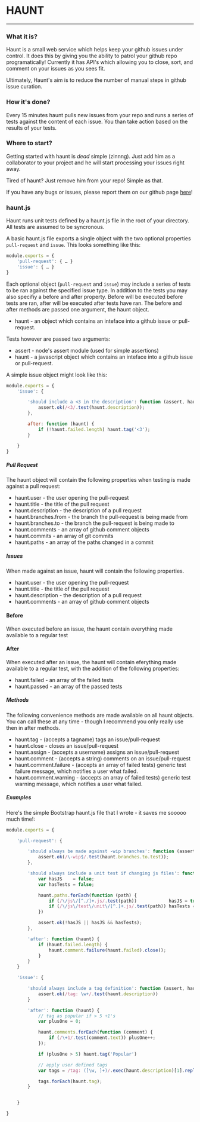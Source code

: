 # HAUNT

---

### What it is?

Haunt is a small web service which helps keep your github issues under control. It does this by giving you the ability to patrol your github repo programatically! Currently it has API's which allowing you to close, sort, and comment on your issues as you sees fit.

Ultimately, Haunt's aim is to reduce the number of manual steps in github issue curation.


### How it's done?

Every 15 minutes haunt pulls new issues from your repo and runs a series of tests against the content of each issue. You than take action based on the results of your tests.


### Where to start?

Getting started with haunt is *dead* simple (zinnng). Just add him as a collaborator to your project and he will start processing your issues right away.

Tired of haunt? Just remove him from your repo! Simple as that.

If you have any bugs or issues, please report them on our github page [here](https://github.com/fat/haunt)!


### haunt.js

Haunt runs unit tests defined by a haunt.js file in the root of your directory. All tests are assumed to be syncronous.

A basic haunt.js file exports a single object with the two optional properties `pull-request` and `issue`. This looks something like this:

```js
module.exports = {
    'pull-request': { … }
    'issue': { … }
}
```

Each optional object (`pull-request` and `issue`) may include a series of tests to be ran against the specified issue type. In addition to the tests you may also specifiy a before and after property. Before will be executed before tests are ran, after will be executed after tests have ran. The before and after methods are passed one argument, the haunt object.

+ haunt - an object which contains an inteface into a github issue or pull-request.

Tests however are passed two arguments:

+ assert - node's assert module (used for simple assertions)
+ haunt  - a javascript object which contains an inteface into a github issue or pull-request.

A simple issue object might look like this:

```js
module.exports = {
    'issue': { 

        'should include a <3 in the description': function (assert, haunt) {
            assert.ok(/<3/.test(haunt.description));
        },

        after: function (haunt) {
            if (!haunt.failed.length) haunt.tag('<3');
        }

    }
}
```

##### Pull Request

The haunt object will contain the following properties when testing is made against a pull request:

+ haunt.user - the user opening the pull-request
+ haunt.title - the title of the pull request
+ haunt.description - the description of a pull request
+ haunt.branches.from - the branch the pull-request is being made from
+ haunt.branches.to - the branch the pull-request is being made to
+ haunt.comments - an array of github comment objects
+ haunt.commits - an array of git commits
+ haunt.paths - an array of the paths changed in a commit


##### Issues

When made against an issue, haunt will contain the following properties.

+ haunt.user - the user opening the pull-request
+ haunt.title - the title of the pull request
+ haunt.description - the description of a pull request
+ haunt.comments - an array of github comment objects


#### Before

When executed before an issue, the haunt contain everything made available to a regular test

#### After

When executed after an issue, the haunt will contain eferything made available to a regular test, with the addition of the following properties:

+ haunt.failed - an array of the failed tests
+ haunt.passed - an array of the passed tests

##### Methods

The following convenience methods are made available on all haunt objects. You can call these at any time - though I recommend you only really use then in after methods.

+ haunt.tag - (accepts a tagname) tags an issue/pull-request
+ haunt.close - closes an issue/pull-request
+ haunt.assign - (accepts a username) assigns an issue/pull-request
+ haunt.comment - (accepts a string) comments on an issue/pull-request
+ haunt.comment.failure - (accepts an array of failed tests) generic test failure message, which notifies a user what failed.
+ haunt.comment.warning - (accepts an array of failed tests) generic test warning message, which notifies a user what failed.

##### Examples 

Here's the simple Bootstrap haunt.js file that I wrote - it saves me sooooo much time!: 

```js
module.exports = {

    'pull-request': {

        'should always be made against -wip branches': function (assert, haunt) {
            assert.ok(/\-wip$/.test(haunt.branches.to.test));
        },

        'should always include a unit test if changing js files': function (assert, haunt) {
            var hasJS    = false;
            var hasTests = false;

            haunt.paths.forEach(function (path) {
                if (/\/js\/[^./]+.js/.test(path))            hasJS = true;
                if (/\/js\/test\/unit\/[^.]+.js/.test(path)) hasTests = true;
            })

            assert.ok(!hasJS || hasJS && hasTests);
        },

        'after': function (haunt) {
            if (haunt.failed.length) {
                haunt.comment.failure(haunt.failed).close();
            }
        }
    }

    'issue': {

        'should always include a tag definition': function (assert, haunt) {
            assert.ok(/tag: \w+/.test(haunt.description))
        }

        'after': function (haunt) {
            // tag as popular if > 5 +1's
            var plusOne = 0;

            haunt.comments.forEach(function (comment) {
                if (/\+1/.test(comment.text)) plusOne++;
            });

            if (plusOne > 5) haunt.tag('Popular')

            // apply user defined tags
            var tags = /tag: ([\w, ]+)/.exec(haunt.description)[1].replace(/\s+/, '').split(',');

            tags.forEach(haunt.tag);
        }


    }

}
```